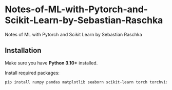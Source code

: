 # Notes-of-ML-with-Pytorch-and-Scikit-Learn-by-Sebastian-Raschka
Notes of ML with Pytorch and Scikit Learn by Sebastian Raschka

## Installation

Make sure you have **Python 3.10+** installed.  

Install required packages:

```bash
pip install numpy pandas matplotlib seaborn scikit-learn torch torchvision
```
